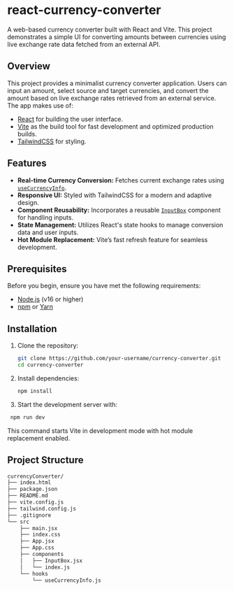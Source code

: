 # react-currency-converter

A web-based currency converter built with React and Vite. This project demonstrates a simple UI for converting amounts between currencies using live exchange rate data fetched from an external API.

## Overview

This project provides a minimalist currency converter application. Users can input an amount, select source and target currencies, and convert the amount based on live exchange rates retrieved from an external service. The app makes use of:

- [React](https://reactjs.org/) for building the user interface.
- [Vite](https://vitejs.dev/) as the build tool for fast development and optimized production builds.
- [TailwindCSS](https://tailwindcss.com/) for styling.

## Features

- **Real-time Currency Conversion:** Fetches current exchange rates using [`useCurrencyInfo`](./src/hooks/useCurrencyInfo.js).
- **Responsive UI:** Styled with TailwindCSS for a modern and adaptive design.
- **Component Reusability:** Incorporates a reusable [`InputBox`](./src/components/InputBox.jsx) component for handling inputs.
- **State Management:** Utilizes React's state hooks to manage conversion data and user inputs.
- **Hot Module Replacement:** Vite’s fast refresh feature for seamless development.

## Prerequisites

Before you begin, ensure you have met the following requirements:

- [Node.js](https://nodejs.org/) (v16 or higher)
- [npm](https://www.npmjs.com/) or [Yarn](https://yarnpkg.com/)

## Installation

1. Clone the repository:

   ```bash
   git clone https://github.com/your-username/currency-converter.git
   cd currency-converter
   ```

2. Install dependencies:
   
   ```bash
   npm install
   ```

3. Start the development server with:
  
  ```bash
   npm run dev
   ```

This command starts Vite in development mode with hot module replacement enabled.

## Project Structure

```bash
currencyConverter/
├── index.html
├── package.json
├── README.md
├── vite.config.js
├── tailwind.config.js
├── .gitignore
└── src
    ├── main.jsx
    ├── index.css
    ├── App.jsx
    ├── App.css
    ├── components
    │   ├── InputBox.jsx
    │   └── index.js
    └── hooks
        └── useCurrencyInfo.js
```


